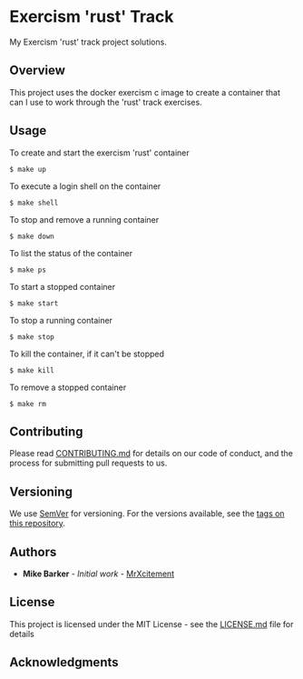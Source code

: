 # Exercism 'rust' Track
My Exercism 'rust' track project solutions.

## Overview
This project uses the docker exercism c image to create a container that can I
use to work through the 'rust' track exercises.

## Usage
To create and start the exercism 'rust' container

```
$ make up
```

To execute a login shell on the container

```
$ make shell
```

To stop and remove a running container

```
$ make down
```

To list the status of the container

```
$ make ps
```

To start a stopped container

```
$ make start
```

To stop a running container

```
$ make stop
```

To kill the container, if it can't be stopped

```
$ make kill
```

To remove a stopped container

```
$ make rm
```

## Contributing

Please read [CONTRIBUTING.md](CONTRIBUTING.md) for details on our code of
conduct, and the process for submitting pull requests to us.

## Versioning

We use [SemVer](http://semver.org/) for versioning. For the versions available,
see the [tags on this repository](https://github.com/mrxcitement/docker-exercism-base/tags).

## Authors

* **Mike Barker** - *Initial work* - [MrXcitement](https://github.com/mrxcitement)

## License

This project is licensed under the MIT License - see the [LICENSE.md](LICENSE.md) file for details

## Acknowledgments
